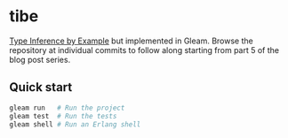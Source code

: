 # tibe

[Type Inference by Example](https://ahnfelt.medium.com/type-inference-by-example-793d83f98382) but implemented in Gleam.
Browse the repository at individual commits to follow along starting from part 5 of the blog post series.

## Quick start

```sh
gleam run   # Run the project
gleam test  # Run the tests
gleam shell # Run an Erlang shell
```
